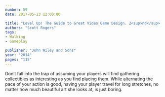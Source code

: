 ```yaml
---
number: 59
date: 2017-05-23 12:00:00

title: "Level Up! The Guide to Great Video Game Design. 2<sup>nd</sup> Edition."
authors: "Scott Rogers"
tags:
- Walking
- Gameplay

publisher: "John Wiley and Sons"
year: "2014"
pages: "115"
---
```


Don’t fall into the trap of assuming your players will find gathering collectibles as interesting as you find placing them. While alternating the pace of your action is good, having your player travel for long stretches, no matter how much beautiful art she looks at, is just boring.
